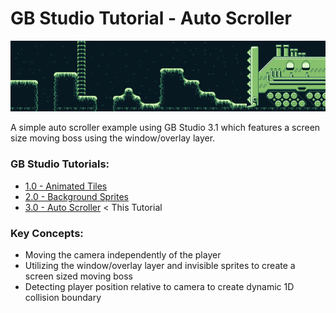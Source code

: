 # GB Studio Tutorial - Auto Scroller
![](/assets/backgrounds/drill-chase.png "The background")

A simple auto scroller example using GB Studio 3.1 which features a screen size moving boss using the window/overlay layer.

### GB Studio Tutorials:

- [1.0 - Animated Tiles](https://github.com/phinioxGlade/gbstudio-3-animated-tile-tutorial)
- [2.0 - Background Sprites](https://github.com/phinioxGlade/gbstudio-background-sprites-tutorial)
- [3.0 - Auto Scroller](https://github.com/phinioxGlade/gbstudio-auto-scroller) &lt; This Tutorial

### Key Concepts:

- Moving the camera independently of the player
- Utilizing the window/overlay layer and invisible sprites to create a screen sized moving boss
- Detecting player position relative to camera to create dynamic 1D collision boundary 
